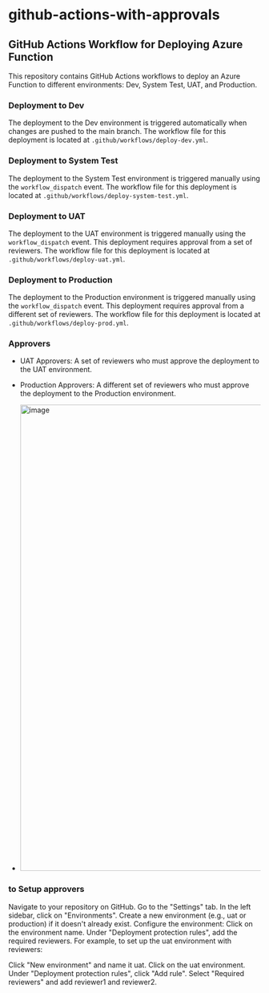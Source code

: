 # github-actions-with-approvals

## GitHub Actions Workflow for Deploying Azure Function

This repository contains GitHub Actions workflows to deploy an Azure Function to different environments: Dev, System Test, UAT, and Production.

### Deployment to Dev

The deployment to the Dev environment is triggered automatically when changes are pushed to the main branch. The workflow file for this deployment is located at `.github/workflows/deploy-dev.yml`.

### Deployment to System Test

The deployment to the System Test environment is triggered manually using the `workflow_dispatch` event. The workflow file for this deployment is located at `.github/workflows/deploy-system-test.yml`.

### Deployment to UAT

The deployment to the UAT environment is triggered manually using the `workflow_dispatch` event. This deployment requires approval from a set of reviewers. The workflow file for this deployment is located at `.github/workflows/deploy-uat.yml`.

### Deployment to Production

The deployment to the Production environment is triggered manually using the `workflow_dispatch` event. This deployment requires approval from a different set of reviewers. The workflow file for this deployment is located at `.github/workflows/deploy-prod.yml`.

### Approvers

- UAT Approvers: A set of reviewers who must approve the deployment to the UAT environment.
- Production Approvers: A different set of reviewers who must approve the deployment to the Production environment.

- <img width="930" alt="image" src="https://github.com/user-attachments/assets/3bf38a0a-df07-4516-beb8-beec1ecbb9a9" />


### to Setup approvers
Navigate to your repository on GitHub.
Go to the "Settings" tab.
In the left sidebar, click on "Environments".
Create a new environment (e.g., uat or production) if it doesn't already exist.
Configure the environment:
Click on the environment name.
Under "Deployment protection rules", add the required reviewers.
For example, to set up the uat environment with reviewers:

Click "New environment" and name it uat.
Click on the uat environment.
Under "Deployment protection rules", click "Add rule".
Select "Required reviewers" and add reviewer1 and reviewer2.
